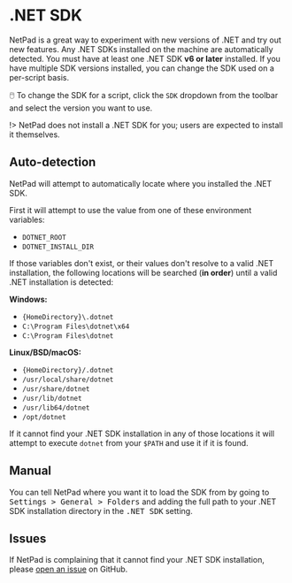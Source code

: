 # .NET SDK

NetPad is a great way to experiment with new versions of .NET and try out new features. Any .NET SDKs installed on the
machine are automatically detected. You must have at least one .NET SDK **v6 or later** installed. If you have multiple
SDK versions installed, you can change the SDK used on a per-script basis.

:computer_mouse: To change the SDK for a script, click the `SDK` dropdown from the toolbar and select the version you
want to use.

!> NetPad does not install a .NET SDK for you; users are expected to install it themselves.

## Auto-detection

NetPad will attempt to automatically locate where you installed the .NET SDK.

First it will attempt to use the value from one of these environment variables:

* `DOTNET_ROOT`
* `DOTNET_INSTALL_DIR`

If those variables don't exist, or their values don't resolve to a valid .NET installation, the following locations will
be searched (**in order**) until a valid .NET installation is detected:

**Windows:**

* `{HomeDirectory}\.dotnet`
* `C:\Program Files\dotnet\x64`
* `C:\Program Files\dotnet`

**Linux/BSD/macOS:**

* `{HomeDirectory}/.dotnet`
* `/usr/local/share/dotnet`
* `/usr/share/dotnet`
* `/usr/lib/dotnet`
* `/usr/lib64/dotnet`
* `/opt/dotnet`

If it cannot find your .NET SDK installation in any of those locations it will attempt to execute `dotnet` from your
`$PATH` and use it if it is found.

## Manual

You can tell NetPad where you want it to load the SDK from by going to <kbd><kbd>Settings</kbd> > <kbd>
General</kbd> > <kbd>
Folders</kbd></kbd> and adding the full path to your .NET SDK installation directory in the <kbd>.NET SDK</kbd> setting.

## Issues

If NetPad is complaining that it cannot find your .NET SDK installation,
please [open an issue](https://github.com/tareqimbasher/NetPad/issues) on GitHub.